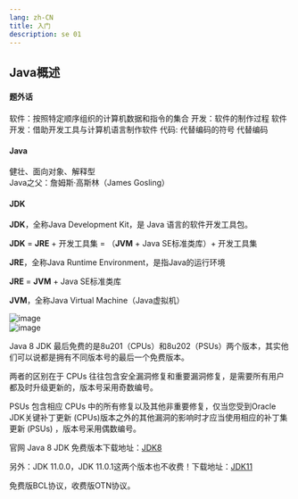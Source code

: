 ```yaml
---
lang: zh-CN
title: 入门
description: se 01
---
```


## Java概述
#### 题外话
软件：按照特定顺序组织的计算机数据和指令的集合
开发：软件的制作过程
软件开发：借助开发⼯具与计算机语⾔制作软件
代码: 代替编码的符号 代替编码

#### Java
健壮、面向对象、解释型  
Java之父：詹姆斯·⾼斯林（James Gosling）

#### JDK

**JDK**，全称Java Development Kit，是 Java 语言的软件开发工具包。

**JDK** = **JRE** + 开发工具集 = （**JVM** + Java SE标准类库）+ 开发工具集

**JRE**，全称Java Runtime Environment，是指Java的运行环境

**JRE** = **JVM** + Java SE标准类库

**JVM**，全称Java Virtual Machine（Java虚拟机）

![image](/javaimg/jvm.png)  
![image](/javaimg/jvm1.png)


Java 8 JDK 最后免费的是8u201（CPUs）和8u202（PSUs）两个版本，其实他们可以说都是拥有不同版本号的最后一个免费版本。

两者的区别在于 CPUs 往往包含安全漏洞修复和重要漏洞修复，是需要所有用户都及时升级更新的，版本号采用奇数编号。

PSUs 包含相应 CPUs 中的所有修复以及其他非重要修复，仅当您受到Oracle JDK关键补丁更新 (CPUs)版本之外的其他漏洞的影响时才应当使用相应的补丁集更新 (PSUs) ，版本号采用偶数编号。

官网 Java 8 JDK 免费版本下载地址：[JDK8](https://www.oracle.com/java/technologies/javase/javase8-archive-downloads.html)

另外：JDK 11.0.0，JDK 11.0.1这两个版本也不收费！下载地址：[JDK11](https://www.oracle.com/java/technologies/javase/jdk11-archive-downloads.html)

免费版BCL协议，收费版OTN协议。
